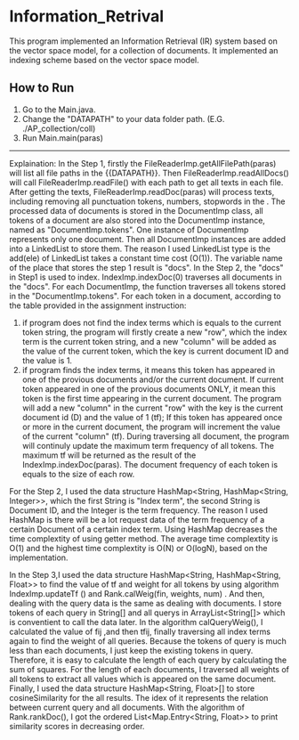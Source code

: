 # Information_Retrival

This program implemented an Information Retrieval (IR) system based on the vector space model, for a collection of documents. It implemented an indexing scheme based on the vector space model.

## How to Run

1. Go to the Main.java.
2. Change the "DATAPATH" to your data folder path. (E.G. ./AP_collection/coll)
3. Run Main.main(paras)

---

Explaination:
In the Step 1, firstly the FileReaderImp.getAllFilePath(paras) will list all file paths in the {{DATAPATH}}. Then FileReaderImp.readAllDocs() will call FileReaderImp.readFile() with each path to get all texts in each file. After getting the texts, FileReaderImp.readDoc(paras) will process texts, including removing all punctuation tokens, numbers, stopwords in the <TEXT>. The processed data of documents is stored in the DocumentImp class, all tokens of a document are also stored into the DocumentImp instance, named as "DocumentImp.tokens". One instance of DocumentImp represents only one document. Then all DocumentImp instances are added into a LinkedList to store them. The reason I used LinkedList type is the add(ele) of LinkedList takes a constant time cost (O(1)). The variable name of the place that stores the step 1 result is "docs".
In the Step 2, the "docs" in Step1 is used to index. IndexImp.indexDoc(0) traverses all documents in the "docs". For each DocumentImp, the function traverses all tokens stored in the "DocumentImp.tokens". For each token in a document, according to the table provided in the assignment instruction:

1. if program does not find the index terms which is equals to the current token string, the program will firstly create a new "row", which the index term is the current token string, and a new "column" will be added as the value of the current token, which the key is current document ID and the value is 1.
2. if program finds the index terms, it means this token has appeared in one of the provious documents and/or the current document. If current token appeared in one of the provious documents ONLY, it mean this token is the first time appearing in the current document. The program will add a new "column" in the current "row" with the key is the current document id (D) and the value of 1 (tf); If this token has appeared once or more in the current document, the program will increment the value of the current "column" (tf). During traversing all document, the program will continuly update the maximum term frequency of all tokens. The maximum tf will be returned as the result of the IndexImp.indexDoc(paras). The document frequency of each token is equals to the size of each row.

For the Step 2, I used the data structure HashMap<String, HashMap<String, Integer>>, which the first String is "Index term", the second String is Document ID, and the Integer is the term frequency. The reason I used HashMap is there will be a lot request data of the term frequency of a certain Document of a certain index term. Using HashMap decreases the time complextity of using getter method. The average time complextity is O(1) and the highest time complextity is O(N) or O(logN), based on the implementation.

In the Step 3,I used the data structure HashMap<String, HashMap<String, Float>> to find the value of tf and weight for all tokens by using algorithm IndexImp.updateTf () and Rank.calWeig(fin, weights, num) . And then, dealing with the query data is the same as dealing with documents. I store tokens of each query in String[] and all querys in ArrayList<String[]> which is conventient to call the data later. In the algorithm calQueryWeig(), I calculated the value of fij ,and then tfij, finally traversing all index terms again to find the weight of all queries. Because the tokens of query is much less than each documents, I just keep the existing tokens in query. Therefore, it is easy to calculate the length of each query by calculating the sum of squares. For the length of each documents, I traversed all weights of all tokens to extract all values which is appeared on the same document. Finally, I used the data structure HashMap<String, Float>[] to store cosineSimilarity for the all results. The idex of it represents the relation between current query and all documents. With the algorithm of Rank.rankDoc(), I got the ordered List<Map.Entry<String, Float>> to print similarity scores in decreasing order.
